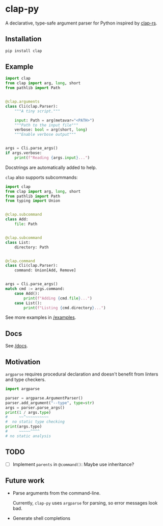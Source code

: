 # clap-py

A declarative, type-safe argument parser for Python inspired by [clap-rs](https://github.com/clap-rs/clap).

## Installation

```python
pip install clap
```

## Example

```python
import clap
from clap import arg, long, short
from pathlib import Path


@clap.arguments
class Cli(clap.Parser):
    """A tiny script."""

    input: Path = arg(metavar="<PATH>")
    """Path to the input file"""
    verbose: bool = arg(short, long)
    """Enable verbose output"""


args = Cli.parse_args()
if args.verbose:
    print(f"Reading {args.input}...")
```

Docstrings are automatically added to help.

`clap` also supports subcommands:

```python
import clap
from clap import arg, long, short
from pathlib import Path
from typing import Union


@clap.subcommand
class Add:
    file: Path


@clap.subcommand
class List:
    directory: Path


@clap.command
class Cli(clap.Parser):
    command: Union[Add, Remove]


args = Cli.parse_args()
match cmd := args.command:
    case Add():
        print(f"Adding {cmd.file}...")
    case List():
        print(f"Listing {cmd.directory}...")
```

See more examples in [/examples](https://github.com/adityasz/clap-py/tree/master/examples).

## Docs

See [/docs](https://github.com/adityasz/clap-py/tree/master/docs).

## Motivation

`argparse` requires procedural declaration and doesn't benefit from linters and
type checkers.

```python
import argparse

parser = argparse.ArgumentParser()
parser.add_argument("--type", type=str)
args = parser.parse_args()
print(1 / args.type)
#     ~~^~~~~~~~~~~
#  no static type checking
print(args.typo)
#     ~~~~~^^^^
# no static analysis
```

## TODO

- [ ] Implement `parents` in `@command()`: Maybe use inheritance?

## Future work

- Parse arguments from the command-line.

  Currently, `clap-py` uses `argparse` for parsing, so error messages look bad.

- Generate shell completions
